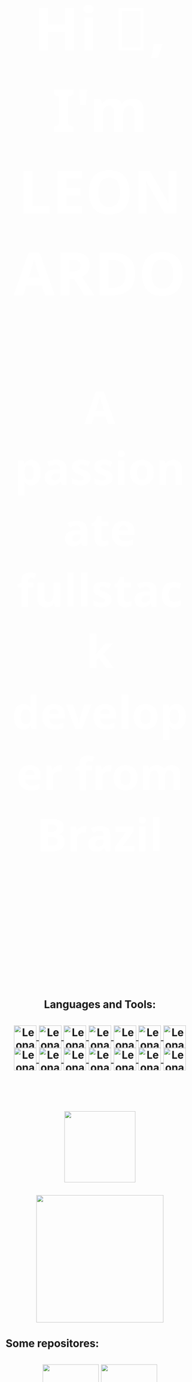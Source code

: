 <div align="left"
    style="text-decoration: none; font-size: 2vh; font-family: 'Segoe UI', Tahoma, Geneva, Verdana, sans-serif; color: #fff">
    <h1 align="center">Hi 👋, I'm LEONARDO</h1>
    <h2 align="center">A passionate fullstack developer from Brazil </h2>
<br /><br />
</div>

## <h1 align="center"> Languages and Tools: </h1>
<h1 align="center"><a style="text decoration: none" href="https://github.com/leonardoqleao"><img align="center" alt="Leonardo-React" height="60" width="60" src="https://www.vectorlogo.zone/logos/reactjs/reactjs-icon.svg" />  <img align="center" alt="Leonardo-NodeJs" height="60" width="60" src="https://cdn.worldvectorlogo.com/logos/nodejs-icon.svg" />     <img align="center" alt="Leonardo-JavaScript" height="60" width="60" src="https://seeklogo.com/images/J/javascript-js-logo-2949701702-seeklogo.com.png" />     <img align="center" alt="Leonardo-TypeScript" height="60" width="60" src="https://seeklogo.com/images/T/typescript-logo-B29A3F462D-seeklogo.com.png">    <img align="center" alt="Leonardo-c" height="60" width="60" src="https://upload.wikimedia.org/wikipedia/commons/thumb/1/18/C_Programming_Language.svg/695px-C_Programming_Language.svg.png">     <img align="center" alt="Leonardo-cpp" height="60" width="60" src="https://upload.wikimedia.org/wikipedia/commons/thumb/1/18/ISO_C%2B%2B_Logo.svg/306px-ISO_C%2B%2B_Logo.svg.png">     <img align="center" alt="Leonardo-csharp" height="60" width="60" src="https://cdn.worldvectorlogo.com/logos/c--4.svg">    <img align="center" alt="Leonardo-git" height="60" width="60" src="https://img.icons8.com/color/160/000000/git.png" />   <img align="center" alt="Leonardo-git" height="60" width="60" src="https://img.icons8.com/color/96/000000/debian.png"/> <img align="center" alt="Leonardo-git" height="60" width="60" src="https://img.icons8.com/dusk/160/000000/docker.png" />     <img align="center" alt="Leonardo-git" height="60" width="60" src="https://img.icons8.com/color/160/000000/postgreesql.png" /> <img  align="center" alt="Leonardo-w" height="60" width="60"  src="https://img.icons8.com/office/160/000000/windows-10.png"/> <img  align="center" alt="Leonardo-ps" height="60" width="60" src="https://img.icons8.com/color/150/000000/powershell.png"/> <img  align="center" alt="Leonardo-ps" height="60" width="60" src="https://img.icons8.com/color/144/000000/office-365.png"/></a> </h1> <br/><br/><br/>

<h1 align="center"> <a href="https://github.com/leonardoqleao"><img height="190em" src="https://github-readme-stats.vercel.app/api?username=leonardoqleao&show_icons=true&theme=calm&hide_border=true" />  <br />  <br /> <img height="340em" src="https://github-readme-stats.vercel.app/api/top-langs/?username=leonardoqleao&layout=demo&theme=calm&hide_border=true" /> </a> </h1>


<h1>Some repositores: </h1>
<h1 align="center"><a  href="https://github.com/leonardoqleao/learnReact/tree/reactV2"> <img align="center" height="150em" src="https://github-readme-stats.vercel.app/api/pin/?username=leonardoqleao&repo=learnreact&lql&theme=flag-india" />  </a><a  href="https://github.com/leonardoqleao/leonardo/tree/reactV2"> <img align="center" height="150em" src="https://github-readme-stats.vercel.app/api/pin/?username=leonardoqleao&repo=leonardo&lql&theme=flag-india" />  </a></h1>



<br />

### I'm WebSit Developer:

<a  href="https://www.leonardoqueiros.com.br">
    leonardoqueiros.com.br
    <br />
</a>

<br />

<div>
    <a href="mailto:leonardoqleao@outlook.com"><img
            src="https://img.shields.io/badge/-Gmail-%23333?style=for-the-badge&logo=gmail&logoColor=red"
            target="_blank"></a>
    <a href="https://www.linkedin.com/in/leonardo-queiros-leao-590a11204" target="_blank"><img
            src="https://img.shields.io/badge/-LinkedIn-%230077B5?style=for-the-badge&logo=linkedin&logoColor=white"
            target="_blank"></a>
    <a href="https://api.whatsapp.com/send/?phone=0556291820243&text&app_absent=0"><img
            src="https://img.shields.io/badge/WhatsApp-25D366?style=for-the-badge&logo=whatsapp&logoColor=black"
            target="_blank"></a>


</div>
